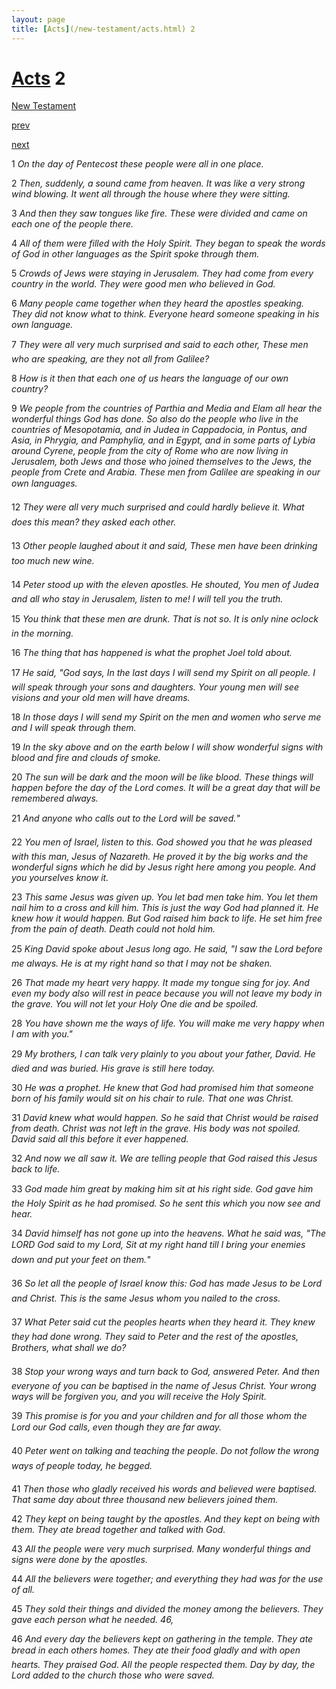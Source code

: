 ```yaml
---
layout: page
title: [Acts](/new-testament/acts.html) 2
---
```


# [Acts](/new-testament/acts.html) 2

[New Testament](/new-testament.html)


[prev](/new-testament/acts/acts-1.html)


[next](/new-testament/acts/acts-3.html)

1 _On the day of Pentecost these people were all in one place._

2 _Then, suddenly, a sound came from heaven. It was like a very strong wind blowing. It went all through the house where they were sitting._

3 _And then they saw tongues like fire. These were divided and came on each one of the people there._

4 _All of them were filled with the Holy Spirit. They began to speak the words of God in other languages as the Spirit spoke through them._

5 _Crowds of Jews were staying in Jerusalem. They had come from every country in the world. They were good men who believed in God._

6 _Many people came together when they heard the apostles speaking. They did not know what to think. Everyone heard someone speaking in his own language._

7 _They were all very much surprised and said to each other, These men who are speaking,  are they not all from Galilee?_

8 _How is it then that each one of us hears the language of our own country?_

9 _We people from the countries of Parthia and Media and Elam all hear the wonderful things God has done. So also do the people who live in the countries of Mesopotamia,  and in Judea in Cappadocia, in Pontus, and Asia, in Phrygia, and Pamphylia, and in Egypt, and in some parts of Lybia around Cyrene, people from the city of Rome who are now living in Jerusalem, both Jews and those who joined themselves to the Jews, the people from Crete and Arabia. These men from Galilee are speaking in our own languages._

12 _They were all very much surprised and could hardly believe it. What does this mean?  they asked each other._

13 _Other people laughed about it and said, These men have been drinking too much new wine._

14 _Peter stood up with the eleven apostles. He shouted, You men of Judea and all who stay in Jerusalem, listen to me! I will tell you the truth._

15 _You think that these men are drunk. That is not so. It is only nine oclock in the morning._

16 _The thing that has happened is what the prophet Joel told about._

17 _He said, "God says, In the last days I will send my Spirit on all people. I will speak through your sons and daughters. Your young men will see visions and your old men will have dreams._

18 _In those days I will send my Spirit on the men and women who serve me and I will speak through them._

19 _In the sky above and on the earth below I will show wonderful signs with blood and fire and clouds of smoke._

20 _The sun will be dark and the moon will be like blood. These things will happen before the day of the Lord comes. It will be a great day that will be remembered always._

21 _And anyone who calls out to the Lord will be saved."_

22 _You men of Israel, listen to this. God showed you that he was pleased with this man,  Jesus of Nazareth. He proved it by the big works and the wonderful signs which he did by Jesus right here among you people. And you yourselves know it._

23 _This same Jesus was given up. You let bad men take him. You let them nail him to a cross and kill him. This is just the way God had planned it. He knew how it would happen. But God raised him back to life. He set him free from the pain of death. Death could not hold him._

25 _King David spoke about Jesus long ago. He said, "I saw the Lord before me always. He is at my right hand so that I may not be shaken._

26 _That made my heart very happy. It made my tongue sing for joy. And even my body also will rest in peace because you will not leave my body in the grave. You will not let your Holy One die and be spoiled._

28 _You have shown me the ways of life. You will make me very happy when I am with you."_

29 _My brothers, I can talk very plainly to you about your father, David. He died and was buried. His grave is still here today._

30 _He was a prophet. He knew that God had promised him that someone born of his family would sit on his chair to rule. That one was Christ._

31 _David knew what would happen. So he said that Christ would be raised from death.  Christ was not left in the grave. His body was not spoiled. David said all this before it ever happened._

32 _And now we all saw it. We are telling people that God raised this Jesus back to life._

33 _God made him great by making him sit at his right side. God gave him the Holy Spirit as he had promised. So he sent this which you now see and hear._

34 _David himself has not gone up into the heavens. What he said was, "The LORD God said to my Lord, Sit at my right hand till I bring your enemies down and put your feet on them."_

36 _So let all the people of Israel know this: God has made Jesus to be Lord and Christ. This is the same Jesus whom you nailed to the cross._

37 _What Peter said cut the peoples hearts when they heard it. They knew they had done wrong. They said to Peter and the rest of the apostles, Brothers, what shall we do?_

38 _Stop your wrong ways and turn back to God, answered Peter. And then everyone of you can be baptised in the name of Jesus Christ. Your wrong ways will be forgiven you,  and you will receive the Holy Spirit._

39 _This promise is for you and your children and for all those whom the Lord our God calls,  even though they are far away._

40 _Peter went on talking and teaching the people. Do not follow the wrong ways of people today, he begged._

41 _Then those who gladly received his words and believed were baptised. That same day about three thousand new believers joined them._

42 _They kept on being taught by the apostles. And they kept on being with them. They ate bread together and talked with God._

43 _All the people were very much surprised. Many wonderful things and signs were done by the apostles._

44 _All the believers were together; and everything they had was for the use of all._

45 _They sold their things and divided the money among the believers. They gave each person what he needed. 46,_

46 _And every day the believers kept on gathering in the temple. They ate bread in each others homes. They ate their food gladly and with open hearts. They praised God. All the people respected them. Day by day, the Lord added to the church those who were saved._

